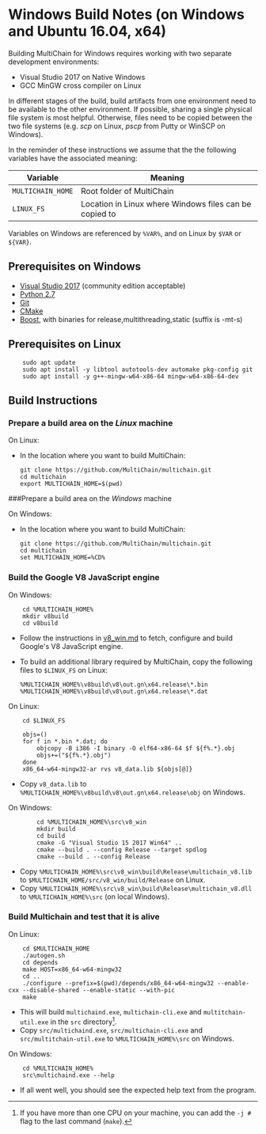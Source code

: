 # Windows Build Notes (on Windows and Ubuntu 16.04, x64)

Building MultiChain for Windows requires working with two separate development environments:

-   Visual Studio 2017 on Native Windows
-   GCC MinGW cross compiler on Linux

In different stages of the build, build artifacts from one environment need to be available to the other environment. If possible, sharing a single physical file system is most helpful. Otherwise, files need to be copied between the two file systems (e.g. *scp* on Linux, *pscp* from Putty or WinSCP on Windows).

In the reminder of these instructions we assume that the the following variables have the associated meaning:


| Variable         | Meaning                                                |
| ---------------- | -------------------------------------------------------|
| `MULTICHAIN_HOME`| Root folder of MultiChain                              |
| `LINUX_FS`       | Location in Linux where Windows files can be copied to |

Variables on Windows are referenced by `%VAR%`, and on Linux by `$VAR` or `${VAR}`.

## Prerequisites on Windows

-   [Visual Studio 2017](https://visualstudio.microsoft.com/thank-you-downloading-visual-studio/?sku=Community&rel=15) (community edition acceptable)
-   [Python 2.7](https://www.python.org/ftp/python/2.7.15/python-2.7.15.amd64.msi)
-   [Git](https://github.com/git-for-windows/git/releases/download/v2.19.1.windows.1/Git-2.19.1-64-bit.exe)
-   [CMake](https://github.com/Kitware/CMake/releases/download/v3.13.1/cmake-3.13.1-win64-x64.msi)
-   [Boost](https://sourceforge.net/projects/boost/files/boost-binaries/1.68.0/boost_1_68_0-msvc-14.0-64.exe/download), with binaries for release,multithreading,static (suffix is -mt-s)

## Prerequisites on Linux

        sudo apt update
        sudo apt install -y libtool autotools-dev automake pkg-config git
        sudo apt install -y g++-mingw-w64-x86-64 mingw-w64-x86-64-dev

## Build Instructions

### Prepare a build area on the *Linux* machine

On Linux:

-   In the location where you want to build MultiChain:

        git clone https://github.com/MultiChain/multichain.git
        cd multichain
        export MULTICHAIN_HOME=$(pwd)

###Prepare a build area on the *Windows* machine

On Windows:

-   In the location where you want to build MultiChain:

        git clone https://github.com/MultiChain/multichain.git
        cd multichain
        set MULTICHAIN_HOME=%CD%

### Build the Google V8 JavaScript engine

On Windows:

        cd %MULTICHAIN_HOME%
        mkdir v8build
        cd v8build
        
-   Follow the instructions in [v8_win.md](V8_win.md) to fetch, configure and build Google's V8 JavaScript engine.

-   To build an additional library required by MultiChain, copy the following files to `$LINUX_FS` on Linux:

        %MULTICHAIN_HOME%\v8build\v8\out.gn\x64.release\*.bin
        %MULTICHAIN_HOME%\v8build\v8\out.gn\x64.release\*.dat

On Linux:

        cd $LINUX_FS

        objs=()
        for f in *.bin *.dat; do
            objcopy -B i386 -I binary -O elf64-x86-64 $f ${f%.*}.obj
            objs+=("${f%.*}.obj")
        done
        x86_64-w64-mingw32-ar rvs v8_data.lib ${objs[@]}

-   Copy `v8_data.lib` to `%MULTICHAIN_HOME%\v8build\v8\out.gn\x64.release\obj` on Windows.

On Windows:

            cd %MULTICHAIN_HOME%\src\v8_win
            mkdir build
            cd build
            cmake -G "Visual Studio 15 2017 Win64" ..
            cmake --build . --config Release --target spdlog
            cmake --build . --config Release
            
-   Copy `%MULTICHAIN_HOME%\src\v8_win\build\Release\multichain_v8.lib` to `$MULTICHAIN_HOME/src/v8_win/build/Release` on Linux.
-   Copy `%MULTICHAIN_HOME%\src\v8_win\build\Release\multichain_v8.dll` to `%MULTICHAIN_HOME%\src` (on local Windows).

### Build Multichain and test that it is alive

On Linux:

        cd $MULTICHAIN_HOME
        ./autogen.sh
        cd depends
        make HOST=x86_64-w64-mingw32
        cd ..
        ./configure --prefix=$(pwd)/depends/x86_64-w64-mingw32 --enable-cxx --disable-shared --enable-static --with-pic
        make
    
-   This will build `multichaind.exe`, `multichain-cli.exe` and `multitchain-util.exe` in the `src` directory[^1].
  - Copy `src/multichaind.exe`, `src/multichain-cli.exe` and `src/multitchain-util.exe` to `%MULTICHAIN_HOME%\src` on Windows.

On Windows:

        cd %MULTICHAIN_HOME%
        src\multichaind.exe --help
    
-   If all went well, you should see the expected help text from the program.

[^1]: If you have more than one CPU on your machine, you can add the `-j #` flag to the last command (`make`).
